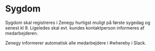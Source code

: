 # Sygdom

Sygdom skal registreres i Zenegy hurtigst muligt på første sygedag og senest kl 9. Ligeledes skal evt. kundes kontaktperson informeres af medarbejderen.

Zenegy informerer automatisk alle medarbejdere i #whereby i Slack.

